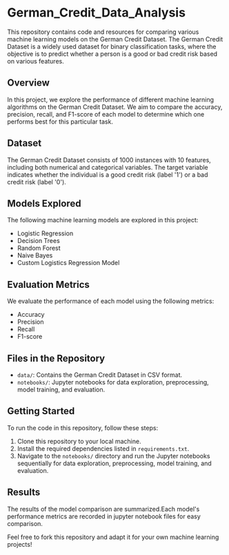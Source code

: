 # German_Credit_Data_Analysis


This repository contains code and resources for comparing various machine learning models on the German Credit Dataset. The German Credit Dataset is a widely used dataset for binary classification tasks, where the objective is to predict whether a person is a good or bad credit risk based on various features.

## Overview

In this project, we explore the performance of different machine learning algorithms on the German Credit Dataset. We aim to compare the accuracy, precision, recall, and F1-score of each model to determine which one performs best for this particular task.

## Dataset

The German Credit Dataset consists of 1000 instances with 10 features, including both numerical and categorical variables. The target variable indicates whether the individual is a good credit risk (label '1') or a bad credit risk (label '0').

## Models Explored

The following machine learning models are explored in this project:

- Logistic Regression
- Decision Trees
- Random Forest
- Naive Bayes
- Custom Logistics Regression Model

## Evaluation Metrics

We evaluate the performance of each model using the following metrics:

- Accuracy
- Precision
- Recall
- F1-score

## Files in the Repository

- `data/`: Contains the German Credit Dataset in CSV format.
- `notebooks/`: Jupyter notebooks for data exploration, preprocessing, model training, and evaluation.
  

## Getting Started

To run the code in this repository, follow these steps:

1. Clone this repository to your local machine.
2. Install the required dependencies listed in `requirements.txt`.
3. Navigate to the `notebooks/` directory and run the Jupyter notebooks sequentially for data exploration, preprocessing, model training, and evaluation.

## Results

The results of the model comparison are summarized.Each model's performance metrics are recorded in jupyter notebook files for easy comparison.

Feel free to fork this repository and adapt it for your own machine learning projects!

